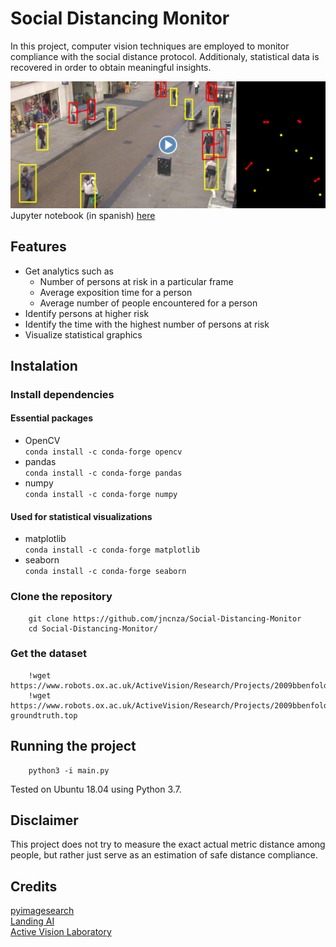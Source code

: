 # Social Distancing Monitor
In this project, computer vision techniques are employed to monitor compliance with the social distance protocol. Additionaly, statistical data is recovered in order to obtain meaningful insights.

[![Demonstration](/media/video.png)](https://www.youtube.com/watch?v=pm3YnYfA7as)
Jupyter notebook (in spanish) [here](https://github.com/joan-cm/Social-Distancing-Monitor/blob/master/social_distancing_monitor.ipynb)

## Features
* Get analytics such as
    - Number of persons at risk in a particular frame
    - Average exposition time for a person
    - Average number of people encountered for a person
* Identify persons at higher risk
* Identify the time with the highest number of persons at risk
* Visualize statistical graphics

## Instalation

### Install dependencies
#### Essential packages
* OpenCV\
        `conda install -c conda-forge opencv`
* pandas\
        `conda install -c conda-forge pandas`
* numpy\
        `conda install -c conda-forge numpy`
#### Used for statistical visualizations
* matplotlib\
        `conda install -c conda-forge matplotlib`
* seaborn\
        `conda install -c conda-forge seaborn`

### Clone the repository
        git clone https://github.com/jncnza/Social-Distancing-Monitor
        cd Social-Distancing-Monitor/

### Get the dataset
        !wget https://www.robots.ox.ac.uk/ActiveVision/Research/Projects/2009bbenfold_headpose/Datasets/TownCentreXVID.avi
        !wget https://www.robots.ox.ac.uk/ActiveVision/Research/Projects/2009bbenfold_headpose/Datasets/TownCentre-groundtruth.top

## Running the project
        python3 -i main.py
Tested on Ubuntu 18.04 using Python 3.7.

## Disclaimer
This project does not try to measure the exact actual metric distance among people, but rather just serve as an estimation of safe distance compliance.

## Credits
[pyimagesearch](https://www.pyimagesearch.com/2017/02/06/faster-video-file-fps-with-cv2-videocapture-and-opencv/)\
[Landing AI](https://landing.ai/landing-ai-creates-an-ai-tool-to-help-customers-monitor-social-distancing-in-the-workplace/)\
[Active Vision Laboratory](https://www.robots.ox.ac.uk/ActiveVision/Research/Projects/2009bbenfold_headpose/project.html)
